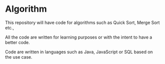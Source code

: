 # Algorithm

This repository will have code for algorithms such as Quick Sort, Merge Sort etc.,

All the code are written for learning purposes or with the intent to have a better code.

Code are written in languages such as Java, JavaScript or SQL based on the use case.

